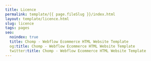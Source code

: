 ```yaml
---
title: Licence
permalink: template/{{ page.fileSlug }}/index.html
layout: template/licence.html
slug: licence
tags: pages
seo:
  noindex: true
  title: Chomp - Webflow Ecommerce HTML Website Template
  og:title: Chomp - Webflow Ecommerce HTML Website Template
  twitter:title: Chomp - Webflow Ecommerce HTML Website Template
---
```



